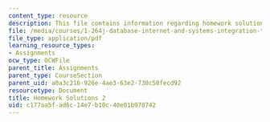 ```yaml
---
content_type: resource
description: This file contains information regarding homework solutions 2.
file: /media/courses/1-264j-database-internet-and-systems-integration-technologies-fall-2013/c177aa5fad6c14e7b10c40e01b978742_MIT1_264JF13_HW2_sol.pdf
file_type: application/pdf
learning_resource_types:
- Assignments
ocw_type: OCWFile
parent_title: Assignments
parent_type: CourseSection
parent_uid: a0a3c216-926e-4ae3-63e2-730c50fecd92
resourcetype: Document
title: Homework Solutions 2
uid: c177aa5f-ad6c-14e7-b10c-40e01b978742
---
```


